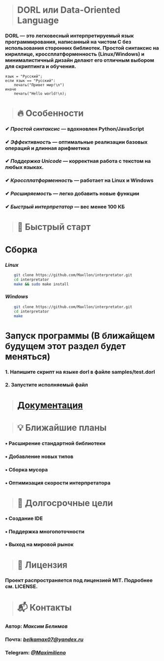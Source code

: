 ># DORL или Data-Oriented Language

### **DORL** — это легковесный интерпретируемый язык программирования, написанный на чистом **C** без использования сторонних библиотек. Простой синтаксис на кириллице, кроссплатформенность (**Linux**/**Windows**) и минималистичный дизайн делают его отличным выбором для скриптинга и обучения.

```dorl
язык = "Русский";
если язык == "Русский":
    печать("Привет мир!\n")
иначе 
    печать("Hello world!\n);
```

># 🔥 Особенности
### ✔ *Простой синтаксис* — вдохновлен Python/JavaScript
### ✔ *Эффективность* — оптимальные реализации базовых операций и длинная арифметика
### ✔ *Поддержка Unicode* — корректная работа с текстом на любых языках.
### ✔ *Кроссплатформенность* — работает на Linux и Windows
### ✔ *Расширяемость* — легко добавить новые функции
### ✔ *Быстрый интерпретатор* — вес менее 100 КБ

># 🚀 Быстрый старт

# Сборка
### *Linux*
```bash
    git clone https://github.com/Maxllon/interpretator.git
    cd interpretator
    make && sudo make install
```
### *Windows*
```bash
    git clone https://github.com/Maxllon/interpretator.git
    cd interpretator
    make
```
# Запуск программы (В ближайщем будущем этот раздел будет меняться)
### 1. Напишите скрипт на языке dorl в файле samples/test.dorl
### 2. Запустите исполняемый файл

># [**Документация**](https://github.com/Maxllon/interpretator/blob/main/docs/%D0%B2%D1%8B%D1%80%D0%B0%D0%B6%D0%B5%D0%BD%D0%B8%D1%8F.md)

># 💡 Ближайшие планы
### • Расширение стандартной библиотеки
### • Добавление новых типов
### • Сборка мусора
### • Оптимизация скорости интерпретатора

># 🎯 Долгосрочные цели
### • Создание IDE
### • Поддержка многопоточности
### • Выход на мировой рынок

># 📜 Лицензия
### Проект распространяется под лицензией MIT. Подробнее см. LICENSE.

># 📬 Контакты
### Автор: *Максим Белимов*
### Почта: *belkamax07@yandex.ru*
### Telegram: [*@Maximilieno*](https://t.me/Maximilieno)